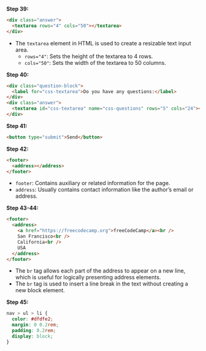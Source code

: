 
**Step 39:**
```html
<div class="answer">
  <textarea rows="4" cols="50"></textarea>
</div>
```
- The `textarea` element in HTML is used to create a resizable text input area.
  + `rows="4"`: Sets the height of the textarea to 4 rows.
  + `cols="50"`: Sets the width of the textarea to 50 columns.

**Step 40:**
```html
<div class="question-block">
  <label for="css-textarea">Do you have any questions:</label>
</div>
<div class="answer">
  <textarea id="css-textarea" name="css-questions" rows="5" cols="24"></textarea>
</div>
```

**Step 41:**
```html
<button type="submit">Send</button>
```

**Step 42:**
```html
<footer>
  <address></address>
</footer>
```
- `footer`: Contains auxiliary or related information for the page.
- `address`: Usually contains contact information like the author’s email or address.

**Step 43-44:**
```html
<footer>
  <address>
    <a href="https://freecodecamp.org">freeCodeCamp</a><br />
    San Francisco<br />
    California<br />
    USA
  </address>
</footer>
```
- The `br` tag allows each part of the address to appear on a new line, which is useful for logically presenting address elements.
- The `br` tag is used to insert a line break in the text without creating a new block element.

**Step 45:**
```css
nav > ul > li {
  color: #dfdfe2;
  margin: 0 0.2rem;
  padding: 0.2rem;
  display: block;
}
```
